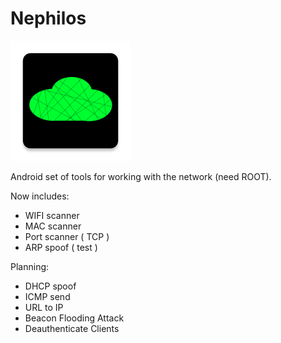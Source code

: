 # Nephilos

![](./app/src/main/res/mipmap-xxxhdpi/ic_launcher.webp "Nephilos")

Android set of tools for working with the network (need ROOT).

Now includes:
- WIFI scanner
- MAC scanner
- Port scanner ( TCP )
- ARP spoof ( test )

Planning:
- DHCP spoof
- ICMP send
- URL to IP
- Beacon Flooding Attack
- Deauthenticate Clients